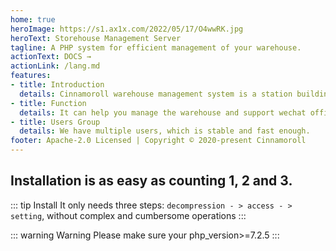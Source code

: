 ```yaml
---
home: true
heroImage: https://s1.ax1x.com/2022/05/17/O4wwRK.jpg
heroText: Storehouse Management Server
tagline: A PHP system for efficient management of your warehouse.
actionText: DOCS →
actionLink: /lang.md
features:
- title: Introduction
  details: Cinnamoroll warehouse management system is a station building system centered on warehouse management. It can efficiently manage multiple warehouses. It can be installed in only 5 minutes without complex settings. Cinnamoroll warehouse management system can complete the efficient management environment of system + MySQL in only 5 minutes.
- title: Function
  details: It can help you manage the warehouse and support wechat official account. You can directly use the official account to manage your warehouse without opening the website.
- title: Users Group
  details: We have multiple users, which is stable and fast enough.
footer: Apache-2.0 Licensed | Copyright © 2020-present Cinnamoroll
---
```


## Installation is as easy as counting 1, 2 and 3.

::: tip Install
It only needs three steps: `decompression - > access - > setting`, without complex and cumbersome operations
:::

::: warning Warning
Please make sure your php_version>=7.2.5
:::
